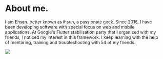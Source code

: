 # About me.

I am Ehsan. better known as ihsun, a passionate geek. 
Since 2016, I have been developing software with special focus on web and mobile applications. 
At Google's Flutter stabilisation party that I organized with my friends, I noticed my interest in this framework. 
I keep learning with the help of mentoring, training and troubleshooting with 54 of my friends. 

  <img src="https://github-readme-stats.vercel.app/api/top-langs/?username=ihsuncloud&hide_progress=true"/>


